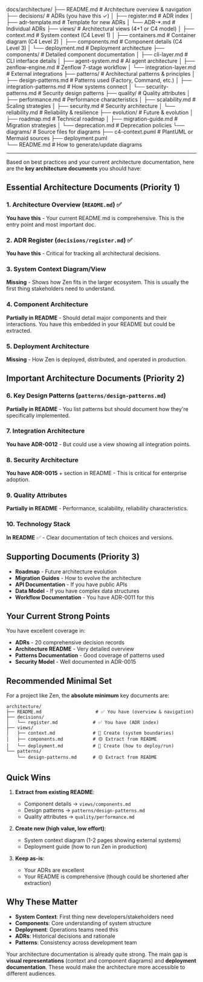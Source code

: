docs/architecture/
├── README.md                    # Architecture overview & navigation
├── decisions/                   # ADRs (you have this ✓)
│   ├── register.md             # ADR index
│   ├── adr-template.md         # Template for new ADRs
│   └── ADR-*.md                # Individual ADRs
├── views/                       # Architectural views (4+1 or C4 model)
│   ├── context.md              # System context (C4 Level 1)
│   ├── containers.md           # Container diagram (C4 Level 2)
│   ├── components.md           # Component details (C4 Level 3)
│   └── deployment.md           # Deployment architecture
├── components/                  # Detailed component documentation
│   ├── cli-layer.md           # CLI interface details
│   ├── agent-system.md        # AI agent architecture
│   ├── zenflow-engine.md      # Zenflow 7-stage workflow
│   └── integration-layer.md   # External integrations
├── patterns/                    # Architectural patterns & principles
│   ├── design-patterns.md     # Patterns used (Factory, Command, etc.)
│   ├── integration-patterns.md # How systems connect
│   └── security-patterns.md   # Security design patterns
├── quality/                     # Quality attributes
│   ├── performance.md         # Performance characteristics
│   ├── scalability.md         # Scaling strategies
│   ├── security.md            # Security architecture
│   └── reliability.md         # Reliability & resilience
├── evolution/                   # Future & evolution
│   ├── roadmap.md             # Technical roadmap
│   ├── migration-guide.md    # Migration strategies
│   └── deprecation.md         # Deprecation policies
└── diagrams/                    # Source files for diagrams
    ├── c4-context.puml        # PlantUML or Mermaid sources
    ├── deployment.puml        
    └── README.md              # How to generate/update diagrams

---

Based on best practices and your current architecture documentation, here are the **key architecture documents** you should have:

## Essential Architecture Documents (Priority 1)

### 1. **Architecture Overview** (`README.md`) ✅ 
**You have this** - Your current README.md is comprehensive. This is the entry point and most important doc.

### 2. **ADR Register** (`decisions/register.md`) ✅
**You have this** - Critical for tracking all architectural decisions.

### 3. **System Context Diagram/View**
**Missing** - Shows how Zen fits in the larger ecosystem. This is usually the first thing stakeholders need to understand.

### 4. **Component Architecture**
**Partially in README** - Should detail major components and their interactions. You have this embedded in your README but could be extracted.

### 5. **Deployment Architecture**
**Missing** - How Zen is deployed, distributed, and operated in production.

## Important Architecture Documents (Priority 2)

### 6. **Key Design Patterns** (`patterns/design-patterns.md`)
**Partially in README** - You list patterns but should document how they're specifically implemented.

### 7. **Integration Architecture** 
**You have ADR-0012** - But could use a view showing all integration points.

### 8. **Security Architecture**
**You have ADR-0015** + section in README - This is critical for enterprise adoption.

### 9. **Quality Attributes**
**Partially in README** - Performance, scalability, reliability characteristics.

### 10. **Technology Stack**
**In README** ✅ - Clear documentation of tech choices and versions.

## Supporting Documents (Priority 3)

- **Roadmap** - Future architecture evolution
- **Migration Guides** - How to evolve the architecture
- **API Documentation** - If you have public APIs
- **Data Model** - If you have complex data structures
- **Workflow Documentation** - You have ADR-0011 for this

## Your Current Strong Points

You have excellent coverage in:
- **ADRs** - 20 comprehensive decision records
- **Architecture README** - Very detailed overview
- **Patterns Documentation** - Good coverage of patterns used
- **Security Model** - Well documented in ADR-0015

## Recommended Minimal Set

For a project like Zen, the **absolute minimum** key documents are:

```
architecture/
├── README.md                    # ✅ You have (overview & navigation)
├── decisions/
│   └── register.md             # ✅ You have (ADR index)
├── views/
│   ├── context.md              # 🔴 Create (system boundaries)
│   ├── components.md           # 🟡 Extract from README
│   └── deployment.md           # 🔴 Create (how to deploy/run)
└── patterns/
    └── design-patterns.md      # 🟡 Extract from README
```

## Quick Wins

1. **Extract from existing README**:
   - Component details → `views/components.md`
   - Design patterns → `patterns/design-patterns.md`
   - Quality attributes → `quality/performance.md`

2. **Create new (high value, low effort)**:
   - System context diagram (1-2 pages showing external systems)
   - Deployment guide (how to run Zen in production)

3. **Keep as-is**:
   - Your ADRs are excellent
   - Your README is comprehensive (though could be shortened after extraction)

## Why These Matter

- **System Context**: First thing new developers/stakeholders need
- **Components**: Core understanding of system structure  
- **Deployment**: Operations teams need this
- **ADRs**: Historical decisions and rationale
- **Patterns**: Consistency across development team

Your architecture documentation is already quite strong. The main gap is **visual representations** (context and component diagrams) and **deployment documentation**. These would make the architecture more accessible to different audiences.
